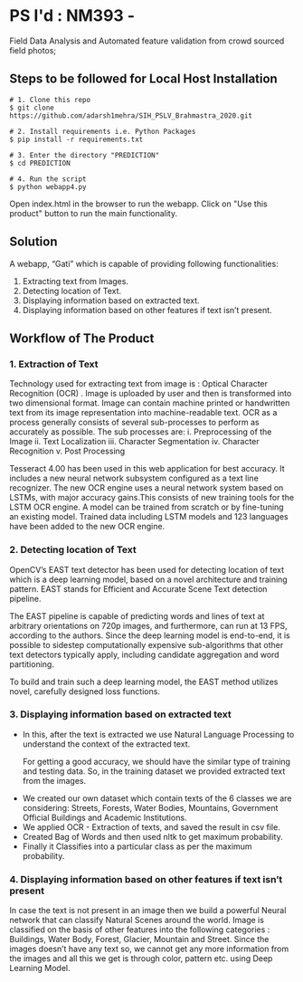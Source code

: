 
# PS I'd : NM393 - 

Field Data Analysis and Automated feature validation from crowd sourced field photos;

## Steps to be followed for Local Host Installation

```shell
# 1. Clone this repo
$ git clone https://github.com/adarsh1mehra/SIH_PSLV_Brahmastra_2020.git

# 2. Install requirements i.e. Python Packages
$ pip install -r requirements.txt
  
# 3. Enter the directory "PREDICTION"
$ cd PREDICTION

# 4. Run the script
$ python webapp4.py
```

Open index.html in the browser to run the webapp.
Click on "Use this product" button to run the main functionality.



## Solution
A webapp, “Gati” which is capable of providing following functionalities:
1. Extracting text from Images.
2. Detecting location of Text.
3. Displaying information based on extracted text.
4. Displaying information based on other features if text isn’t present.

## Workflow of The Product

### 1. Extraction of Text
Technology used for extracting text from image is : Optical Character Recognition (OCR) . Image is uploaded by user and then is transformed into two dimensional format. Image can contain machine printed or handwritten text from its image representation into machine-readable text. 
OCR as a process generally consists of several sub-processes to perform as accurately as possible.
The sub processes are:
i. Preprocessing of the Image
ii. Text Localization
iii. Character Segmentation
iv. Character Recognition
v. Post Processing

Tesseract 4.00 has been used in this web application for best accuracy. It includes a new neural network subsystem configured as a text line recognizer. The new OCR engine uses a neural network system based on LSTMs, with major accuracy gains.This consists of new training tools for the LSTM OCR engine. A model can be trained from scratch or by fine-tuning an existing model. Trained data including LSTM models and 123 languages have been added to the new OCR engine.

### 2. Detecting location of Text
OpenCV’s EAST text detector has been used for detecting location of text which is a deep learning model, based on a novel architecture and training pattern.
EAST stands for Efficient and Accurate Scene Text detection pipeline. 

The EAST pipeline is capable of predicting words and lines of text at arbitrary orientations on 720p images, and furthermore, can run at 13 FPS, according to the authors.
Since the deep learning model is end-to-end, it is possible to sidestep computationally expensive sub-algorithms that other text detectors typically apply, including candidate aggregation and word partitioning.

To build and train such a deep learning model, the EAST method utilizes novel, carefully designed loss functions.

### 3. Displaying information based on extracted text
<ul><li>In this, after the text is extracted we use Natural Language Processing to understand the context of the extracted text.</li>
  
For getting a good accuracy, we should have the similar type of training and testing data. So, in the training dataset we provided extracted text from the images.

<li>We created our own dataset which contain texts of the 6 classes we are considering: Streets, Forests, Water Bodies, Mountains, Government Official Buildings and Academic Institutions.</li>

<li> We applied OCR - Extraction of texts, and saved the result in csv file.</li>

<li> Created Bag of Words and then used nltk to get maximum probability. </li>

<li> Finally it Classifies into a particular class as per the maximum probability. </li></ul>

### 4. Displaying information based on other features if text isn’t present
In case the text is not present in an image then we build a powerful Neural network that can classify Natural Scenes around the world.
Image is classified on the basis of other features into the following categories : Buildings, Water Body, Forest, Glacier, Mountain and Street. Since the images doesn’t have any text so, we cannot get any more information from the images and all this we get is through color, pattern etc. using Deep Learning Model. 
